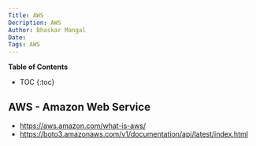 ```yaml
---
Title: AWS
Decription: AWS
Author: Bhaskar Mangal
Date: 
Tags: AWS
---
```


**Table of Contents**
* TOC
{:toc}


## AWS - Amazon Web Service
* https://aws.amazon.com/what-is-aws/
* https://boto3.amazonaws.com/v1/documentation/api/latest/index.html